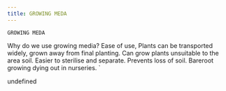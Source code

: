 ```yaml
---
title: GROWING MEDA
---
```

`GROWING MEDA`

Why do we use growing media?
Ease of use, Plants can be transported widely, grown away from final planting. Can grow plants unsuitable to the area soil. 
Easier to sterilise and separate. Prevents loss of soil. Bareroot growing dying out in nurseries.
`

undefined